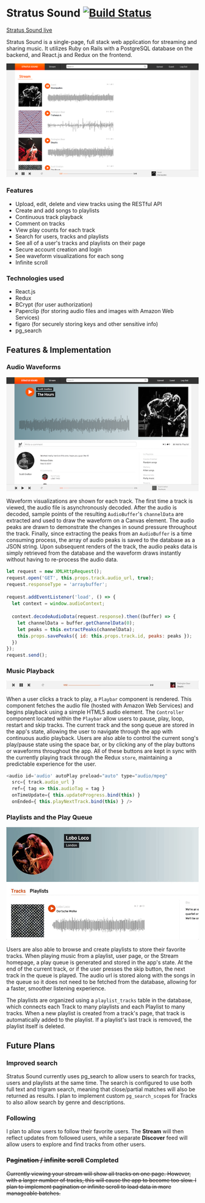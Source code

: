 # Stratus Sound [![Build Status](https://travis-ci.com/mallorybulkley/stratus-sound.svg?branch=master)](https://travis-ci.com/mallorybulkley/stratus-sound)
[Stratus Sound live][heroku]

[heroku]: http://stratus-sound.herokuapp.com/

Stratus Sound is a single-page, full stack web application for streaming and sharing music. It utilizes Ruby on Rails with a PostgreSQL database on the backend, and React.js and Redux on the frontend.

![Stratus Sound stream](./docs/images/stream.png)


### Features
* Upload, edit, delete and view tracks using the RESTful API
* Create and add songs to playlists
* Continuous track playback
* Comment on tracks
* View play counts for each track
* Search for users, tracks and playlists
* See all of a user's tracks and playlists on their page
* Secure account creation and login
* See waveform visualizations for each song
* Infinite scroll

### Technologies used
* React.js
* Redux
* BCrypt (for user authorization)
* Paperclip (for storing audio files and images with Amazon Web Services)
* figaro (for securely storing keys and other sensitive info)
* pg_search

## Features & Implementation

### Audio Waveforms
![Stratus Sound track](./docs/images/track_show.png)

Waveform visualizations are shown for each track. The first time a track is viewed, the audio file is asynchronously decoded. After the audio is decoded, sample points of the resulting `AudioBuffer`'s `channelData` are extracted and used to draw the waveform on a Canvas element. The audio peaks are drawn to demonstrate the changes in sound pressure throughout the track. Finally, since extracting the peaks from an `AudioBuffer` is a time consuming process, the array of audio peaks is saved to the database as a JSON string. Upon subsequent renders of the track, the audio peaks data is simply retrieved from the database and the waveform draws instantly without having to re-process the audio data.

```javascript
let request = new XMLHttpRequest();
request.open('GET', this.props.track.audio_url, true);
request.responseType = 'arraybuffer';

request.addEventListener('load', () => {
  let context = window.audioContext;

  context.decodeAudioData(request.response).then((buffer) => {
    let channelData = buffer.getChannelData(0);
    let peaks = this.extractPeaks(channelData);
    this.props.savePeaks({ id: this.props.track.id, peaks: peaks });
  })
});
request.send();
```

### Music Playback
![Stratus Sound playbar](./docs/images/playbar.gif)

When a user clicks a track to play, a `Playbar` component is rendered. This component fetches the audio file (hosted with Amazon Web Services) and begins playback using a simple HTML5 audio element. The `Controller` component located within the `Playbar` allow users to pause, play, loop, restart and skip tracks. The current track and the song queue are stored in the app's state, allowing the user to navigate through the app with continuous audio playback. Users are also able to control the current song's play/pause state using the space bar, or by clicking any of the play buttons or waveforms throughout the app. All of these buttons are kept in sync with the currently playing track through the Redux `store`, maintaining a predictable experience for the user.

```javascript
<audio id='audio' autoPlay preload="auto" type="audio/mpeg"
  src={ track.audio_url }
  ref={ tag => this.audioTag = tag }
  onTimeUpdate={ this.updateProgress.bind(this) }
  onEnded={ this.playNextTrack.bind(this) } />
```

### Playlists and the Play Queue
![Stratus Sound users](./docs/images/user.gif)

Users are also able to browse and create playlists to store their favorite tracks. When playing music from a playlist, user page, or the Stream homepage, a play queue is generated and stored in the app's state. At the end of the current track, or if the user presses the skip button, the next track in the queue is played. The audio url is stored along with the songs in the queue so it does not need to be fetched from the database, allowing for a faster, smoother listening experience.

The playlists are organized using a `playlist_tracks` table in the database, which connects each Track to many playlists and each Playlist to many tracks. When a new playlist is created from a track's page, that track is automatically added to the playlist. If a playlist's last track is removed, the playlist itself is deleted.


## Future Plans
### Improved search
Stratus Sound currently uses pg_search to allow users to search for tracks, users and playlists at the same time. The search is configured to use both full text and trigram search, meaning that close/partial matches will also be returned as results. I plan to implement custom `pg_search_scope`s for Tracks to also allow search by genre and descriptions.

### Following
I plan to allow users to follow their favorite users. The **Stream** will then reflect updates from followed users, while a separate **Discover** feed will allow users to explore and find tracks from other users.

### ~~Pagination / infinite scroll~~ Completed
~~Currently viewing your stream will show all tracks on one page. However, with a larger number of tracks, this will cause the app to become too slow. I plan to implement pagination or infinite scroll to load data in more manageable batches.~~
